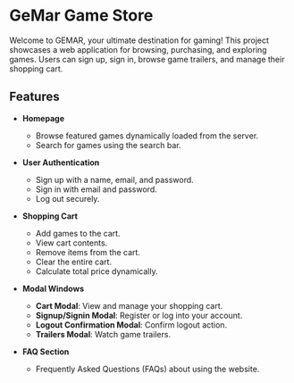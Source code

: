 # GeMar Game Store

Welcome to GEMAR, your ultimate destination for gaming! This project showcases a web application for browsing, purchasing, and exploring games. Users can sign up, sign in, browse game trailers, and manage their shopping cart.

## Features

- **Homepage**
  - Browse featured games dynamically loaded from the server.
  - Search for games using the search bar.

- **User Authentication**
  - Sign up with a name, email, and password.
  - Sign in with email and password.
  - Log out securely.

- **Shopping Cart**
  - Add games to the cart.
  - View cart contents.
  - Remove items from the cart.
  - Clear the entire cart.
  - Calculate total price dynamically.

- **Modal Windows**
  - **Cart Modal**: View and manage your shopping cart.
  - **Signup/Signin Modal**: Register or log into your account.
  - **Logout Confirmation Modal**: Confirm logout action.
  - **Trailers Modal**: Watch game trailers.

- **FAQ Section**
  - Frequently Asked Questions (FAQs) about using the website.

